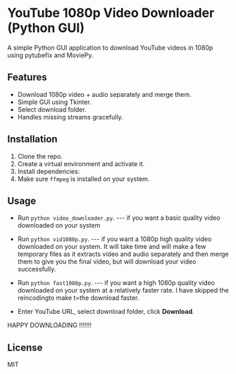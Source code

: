 # YouTube 1080p Video Downloader (Python GUI)

A simple Python GUI application to download YouTube videos in 1080p using pytubefix and MoviePy.

## Features
- Download 1080p video + audio separately and merge them.
- Simple GUI using Tkinter.
- Select download folder.
- Handles missing streams gracefully.

## Installation
1. Clone the repo.
2. Create a virtual environment and activate it.
3. Install dependencies:
4. Make sure `ffmpeg` is installed on your system.

## Usage
- Run `python video_downloader.py`. --- if you want a basic quality video downloaded on your system

- Run `python vid1080p.py`. --- if you want a 1080p high quality video downloaded on your system. It will take time and will make a few temporary files as it extracts video and audio separately and then merge them to give you the final video, but will download your video successfully.

- Run `python fast1080p.py`. --- if you want a high 1080p quality video downloaded on your system at a relatively faster rate. I have skipped the reincodingto make t=the download faster.

- Enter YouTube URL, select download folder, click **Download**.

HAPPY DOWNLOADING !!!!!!!

## License
MIT